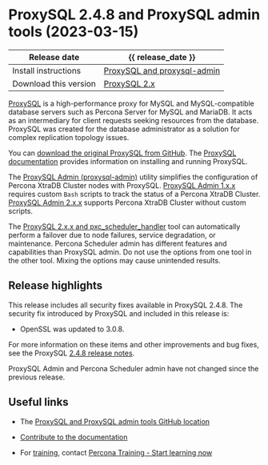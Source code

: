 # ProxySQL 2.4.8 and ProxySQL admin tools (2023-03-15)

| Release date | {{ release_date }} |
|---|---|
| Install instructions | [ProxySQL and proxysql-admin](https://docs.percona.com/proxysql/install-v2.html) |
| Download this version | [ProxySQL 2.x](https://www.percona.com/downloads/proxysql2/) |

[ProxySQL](https://proxysql.com/) is a high-performance proxy for MySQL and MySQL-compatible database servers such as Percona Server for MySQL and MariaDB. It acts as an intermediary for client requests seeking resources from the database. ProxySQL was created for the database administrator as a solution for complex replication topology issues. 

You can [download the original ProxySQL from GitHub](https://github.com/sysown/proxysql/releases). The [ProxySQL documentation](https://proxysql.com/documentation/) provides information on installing and running ProxySQL. 

The [ProxySQL Admin (proxysql-admin)](proxysql-admin-tool-v2-config.md) utility simplifies the configuration of Percona XtraDB Cluster nodes with ProxySQL. [ProxySQL Admin 1.x.x](proxysql-v1.md) requires custom `Bash` scripts to track the status of a Percona XtraDB Cluster. [ProxySQL Admin 2.x.x](proxysql-admin-tool-functions.md) supports Percona XtraDB Cluster without custom scripts.

The [ProxySQL 2.x.x and pxc_scheduler_handler](psh-overview.md) tool can automatically perform a failover due to node failures, service degradation, or maintenance. Percona Scheduler admin has different features and capabilities than ProxySQL admin. Do not use the options from one tool in the other tool. Mixing the options may cause unintended results.

## Release highlights

This release includes all security fixes available in ProxySQL 2.4.8. The security fix introduced by ProxySQL and included in this release is:

* OpenSSL was updated to 3.0.8.

For more information on these items and other improvements and bug fixes, see the ProxySQL [2.4.8 release notes](https://github.com/sysown/proxysql/releases/tag/v2.4.8).

ProxySQL Admin and Percona Scheduler admin have not changed since the previous release.

## Useful links

* The [ProxySQL and ProxySQL admin tools GitHub location](https://github.com/percona/proxysql-admin-tool)

* [Contribute to the documentation](https://github.com/percona/proxysql-admin-tool-doc/blob/main/contributing.md)

* For [training](https://www.percona.com/training), contact [Percona Training - Start learning now](https://learn.percona.com/contact-me)
